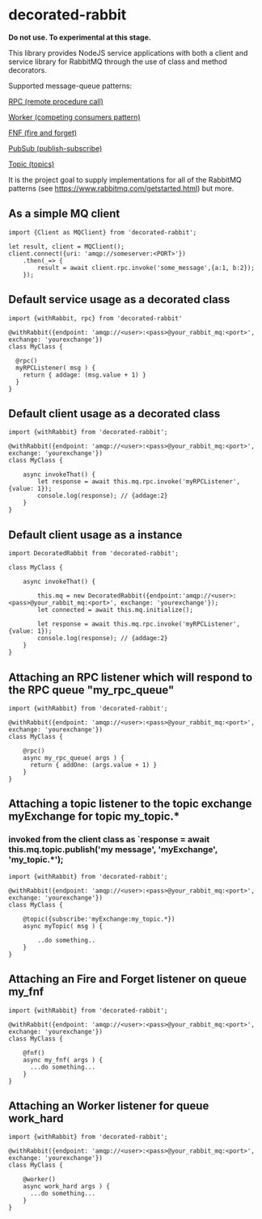 # decorated-rabbit

**Do not use. To experimental at this stage.**

This library provides NodeJS service applications with both a client and service library for RabbitMQ through the use of class and method decorators.

Supported message-queue patterns:

[RPC (remote procedure call)](https://www.enterpriseintegrationpatterns.com/patterns/messaging/EncapsulatedSynchronousIntegration.html)

[Worker (competing consumers pattern)](http://www.enterpriseintegrationpatterns.com/patterns/messaging/CompetingConsumers.html)

[FNF (fire and forget)](https://www.rabbitmq.com/tutorials/tutorial-one-javascript.html)

[PubSub (publish-subscribe)](https://www.rabbitmq.com/tutorials/tutorial-three-javascript.html)

[Topic (topics)](https://www.rabbitmq.com/tutorials/tutorial-five-javascript.html)

It is the project goal to supply implementations for all of the RabbitMQ patterns (see https://www.rabbitmq.com/getstarted.html) but more.

## As a simple MQ client
```
import {Client as MQClient} from 'decorated-rabbit';

let result, client = MQClient();
client.connect({uri: 'amqp://someserver:<PORT>'})
	.then(_=> {
		result = await client.rpc.invoke('some_message',{a:1, b:2});
	});
```

## Default service usage as a decorated class
```
import {withRabbit, rpc} from 'decorated-rabbit'

@withRabbit({endpoint: 'amqp://<user>:<pass>@your_rabbit_mq:<port>', exchange: 'yourexchange'})
class MyClass {

  @rpc()
  myRPCListener( msg ) {
    return { addage: (msg.value + 1) }
  }
}
```


## Default client usage as a decorated class 
```
import {withRabbit} from 'decorated-rabbit';

@withRabbit({endpoint: 'amqp://<user>:<pass>@your_rabbit_mq:<port>', exchange: 'yourexchange'})
class MyClass {

    async invokeThat() {
        let response = await this.mq.rpc.invoke('myRPCListener', {value: 1});
        console.log(response); // {addage:2}
    }
}
```

## Default client usage as a instance
```
import DecoratedRabbit from 'decorated-rabbit';

class MyClass {

    async invokeThat() {
    
        this.mq = new DecoratedRabbit({endpoint:'amqp://<user>:<pass>@your_rabbit_mq:<port>', exchange: 'yourexchange'});
        let connected = await this.mq.initialize();
    
        let response = await this.mq.rpc.invoke('myRPCListener', {value: 1});
        console.log(response); // {addage:2}
    }
}
```

## Attaching an RPC listener which will respond to the RPC queue "my_rpc_queue"
```
import {withRabbit} from 'decorated-rabbit';

@withRabbit({endpoint: 'amqp://<user>:<pass>@your_rabbit_mq:<port>', exchange: 'yourexchange'})
class MyClass {

	@rpc()
    async my_rpc_queue( args ) {
      return { addOne: (args.value + 1) }
    }
}
```

## Attaching a topic listener to the topic exchange myExchange for topic my_topic.*
### invoked from the client class as `response = await this.mq.topic.publish('my message', 'myExchange', 'my_topic.*');
```
import {withRabbit} from 'decorated-rabbit';

@withRabbit({endpoint: 'amqp://<user>:<pass>@your_rabbit_mq:<port>', exchange: 'yourexchange'})
class MyClass {

	@topic({subscribe:'myExchange:my_topic.*})
    async myTopic( msg ) {

		..do something..
    }
}
```

## Attaching an Fire and Forget listener on queue my_fnf
```
import {withRabbit} from 'decorated-rabbit';

@withRabbit({endpoint: 'amqp://<user>:<pass>@your_rabbit_mq:<port>', exchange: 'yourexchange'})
class MyClass {

	@fnf()
    async my_fnf( args ) {
      ...do something...
    }
}
```

## Attaching an Worker listener for queue work_hard
```
import {withRabbit} from 'decorated-rabbit';

@withRabbit({endpoint: 'amqp://<user>:<pass>@your_rabbit_mq:<port>', exchange: 'yourexchange'})
class MyClass {

	@worker()
    async work_hard args ) {
      ...do something...
    }
}
```
